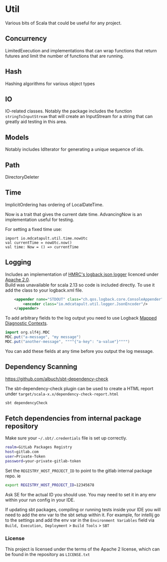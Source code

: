 # Util

Various bits of Scala that could be useful for any project.

## Concurrency
LimitedExecution and implementations that can wrap functions that return futures and limit the number of
functions that are running.

## Hash
Hashing algorithms for various object types

## IO
IO-related classes.  Notably the package includes the function `stringToInputStream` that will create an InputStream
for a string that can greatly aid testing in this area.

## Models
Notably includes IdIterator for generating a unique sequence of ids.

## Path
DirectoryDeleter

## Time
ImplicitOrdering has ordering of LocalDateTime.

Now is a trait that gives the current date time.  AdvancingNow is an implementation useful for testing.

For setting a fixed time use:
```
import io.mdcatapult.util.time.nowUtc
val currentTime = nowUtc.now()
val time: Now = () => currentTime
```

## Logging
Includes an implementation of [HMRC's logback json logger](https://github.com/hmrc/logback-json-logger) licenced under [Apache 2.0](https://www.apache.org/licenses/LICENSE-2.0).  
Build was unavailable for scala 2.13 so code is included directly. To use it add the class to your logback.xml file.
```xml
    <appender name="STDOUT" class="ch.qos.logback.core.ConsoleAppender">
        <encoder class="io.mdcatapult.util.logger.JsonEncoder"/>
    </appender>
```
To add arbitrary fields to the log output you need to use Logback [Mapped Diagnostic Contexts](http://logback.qos.ch/manual/mdc.html).
```scala
import org.slf4j.MDC
MDC.put("a-message", "my message")
MDC.put("another-message", """"{"a-key": "a-value"}"""")
```
You can add these fields at any time before you output the log message.

## Dependency Scanning

https://github.com/albuch/sbt-dependency-check

The sbt-dependency-check plugin can be used to create a HTML report under `target/scala-x.x/dependency-check-report.html`

```bash
sbt dependencyCheck
```

## Fetch dependencies from internal package repository

Make sure your `~/.sbt/.credentials` file is set up correctly.

```bash
realm=GitLab Packages Registry
host=gitlab.com
user=Private-Token
password=your-private-gitlab-token
```

Set the `REGISTRY_HOST_PROJECT_ID` to point to the gitlab internal package repo. ie
```bash
export REGISTRY_HOST_PROJECT_ID=12345678
```
Ask SE for the actual ID you should use. You may need to set it in any env within your run config in your IDE.

If updating sbt packages, compiling or running tests inside your IDE you will need to add the env var to the sbt setup within it. For example, for intellij
go to the settings and add the env var in the `Environment Variables` field via `Build, Execution, Deployment` > `Build Tools` > `SBT`

### License
This project is licensed under the terms of the Apache 2 license, which can be found in the repository as `LICENSE.txt`
